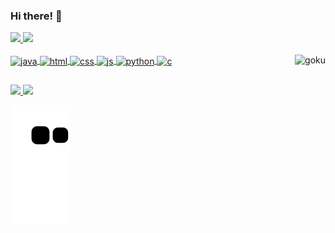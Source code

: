 ### Hi there! 👋
<div style="display: inline_block">
  <a href="https://github.com/giuliamaia">
  <img height="180em" src="https://github-readme-stats.vercel.app/api?username=giuliamaia&show_icons=true&theme=dracula&include_all_commits=true&count_private=true"/>
  <img height="180em" src="https://github-readme-stats.vercel.app/api/top-langs/?username=giuliamaia&layout=compact&langs_count=7&theme=dracula"/>
</div>
<div style="display: inline_block"><br>
  <img align="center" alt="java" height="30" width="40" src="https://cdn.jsdelivr.net/gh/devicons/devicon/icons/java/java-original.svg">
  <img align="center" alt="html" height="30" width="40" src="https://cdn.jsdelivr.net/gh/devicons/devicon/icons/html5/html5-original.svg">
  <img align="center" alt="css" height="30" width="40" src="https://cdn.jsdelivr.net/gh/devicons/devicon/icons/css3/css3-original.svg">
  <img align="center" alt="js" height="30" width="40" src="https://cdn.jsdelivr.net/gh/devicons/devicon/icons/javascript/javascript-original.svg">
  <img align="center" alt="python" height="30" width="40" src="https://cdn.jsdelivr.net/gh/devicons/devicon/icons/python/python-original.svg">
  <img align="center" alt="c" height="30" width="40" src="https://cdn.jsdelivr.net/gh/devicons/devicon/icons/c/c-original.svg">
  <img align="right" alt="goku" src="https://media.tenor.com/images/f666629a317e9f84d13a34dcd9aca8cc/tenor.gif" height=120 weight=250>
</div>
  
   
  ##
 
<div> 
 <a href = "mailto:gmaiaserafim2@gmail.com">
    <img src="https://cdn.icon-icons.com/icons2/2631/PNG/128/gmail_new_logo_icon_159149.png" target="_blank" height=40 weight=40>
 </a>
 <a href="https://www.linkedin.com/in/giuliamaiaufrpe/" target="_blank">
    <img src="https://cdn.jsdelivr.net/gh/devicons/devicon/icons/linkedin/linkedin-original.svg" target="_blank" height=40 weight=30>
 </a> 
 
  ![Snake animation](https://github.com/rafaballerini/rafaballerini/blob/output/github-contribution-grid-snake.svg)
 
</div>

<!--
**giuliamaia/giuliamaia** is a ✨ _special_ ✨ repository because its `README.md` (this file) appears on your GitHub profile.

Here are some ideas to get you started:

- 🔭 I’m currently working on ...
- 🌱 I’m currently learning ...
- 👯 I’m looking to collaborate on ...
- 🤔 I’m looking for help with ...
- 💬 Ask me about ...
- 📫 How to reach me: ...
- 😄 Pronouns: ...
- ⚡ Fun fact: ...
-->
